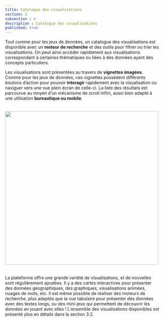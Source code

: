 ```yaml
---
title: Catalogue des visualisations
section: 2
subsection : 4
description : Catalogue des visualisations
published: true
---
```

Tout comme pour les jeux de données, un catalogue des visualisations est disponible avec un **moteur de recherche** et des outils pour filtrer ou trier les visualisations. On peut ainsi accéder rapidement aux visualisations correspondant à certaines thématiques ou liées à des données ayant des concepts particuliers.

Les visualisations sont présentées au travers de **vignettes imagées**. Comme pour les jeux de données, ces vignettes possèdent différents boutons d’action pour pouvoir **interagir** rapidement avec la visualisation ou naviguer vers une vue plein écran de celle-ci. La liste des résultats est parcourue au moyen d’un mécanisme de scroll infini, aussi bien adapté à une utilisation **bureautique ou mobile**. 

<img src="./images/functional-presentation/valorisations.jpg"
     height="500" style="margin:20px auto;" />

La plateforme offre une grande variété de visualisations, et de nouvelles sont régulièrement ajoutées. Il y a des cartes interactives pour présenter des données géographiques, des graphiques, visualisations animées, nuages de mots, etc. Il est même possible de réaliser des moteurs de recherche, plus adaptés que la vue tabulaire pour présenter des données avec des textes longs, ou des mini-jeux qui permettent de découvrir les données en jouant avec elles ! L'ensemble des visualisations disponibles est présenté plus en détails dans la section 3.2.

